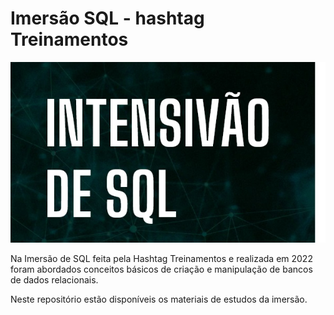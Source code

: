 # Imersão SQL - hashtag Treinamentos

![Imersão SQL](intensivao.jpg)

Na Imersão de SQL feita pela Hashtag Treinamentos e realizada em 2022 foram abordados conceitos básicos de criação e manipulação de bancos de dados relacionais.

Neste repositório estão disponíveis os materiais de estudos da imersão.
